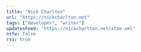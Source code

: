 ```yaml
---
title: "Nick Charlton"
url: "https://nickcharlton.net"
tags: ["developer", "writer"]
updatesFeed: "https://nickcharlton.net/atom.xml"
nsfw: false
rss: true
---
```


